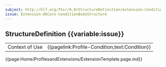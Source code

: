 ```yaml
---
subject: http://hl7.org/fhir/6.0/StructureDefinition/extension-Condition.bodyStructure
issue: Extension-UKCore-ConditionBodyStructure
---
```

## StructureDefinition {{variable:issue}}

<table id="addToTranspose">
<tr><td>Context of Use</td>
<td>{{pagelink:Profile-Condition,text:Condition}}</td>
</tr>
</table>

{{page:Home/ProfilesandExtensions/ExtensionTemplate.page.md}}